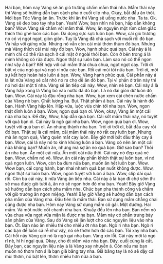 Hai bạn, hôm nay Vàng sẽ ăn giò trường chấm mắm thái nha. Mắm thái này thì Vàng sẽ hướng dẫn bạn cách pha ở cuối clip nha. Okay, bắt đầu ăn thôi. Mời bạn Tóc Vàng ăn ăn. Trước khi ăn thì Vàng sẽ uống nước nha. Ta ta. Ok. Vàng sẽ đeo bao tay nha bạn. Yeah! Wow, bạn nhìn nè bạn, hấp dẫn không bạn? Wow. Vàng sẽ chấm với mắm thái. Wow, ăn nguyên một rùm cảm giác thích thú ghê luôn các bạn. Da dọng sực sực luôn bạn. Wow, cái giò trường nó có vị ngọt ngọt, giòn giòn. Tuy là Vàng đã chà sạch với muối rồi đó bạn. Và hấp với gừng nữa. Nhưng nó vẫn còn cái mùi thơm thủm đó bạn. Nhưng mà Vàng thích cái mùi này đó bạn. Wow, hạnh phúc quá bạn. Cái này á là mình chỉ có thể rửa sạch ở cái mặt ở ngoài thôi bạn. Còn ở bên trong á là mình không có rửa được. Ngon thật sự luôn bạn. Làm sao nó có thể ngon như vậy á bạn? Kết hợp với cái mắm thái chua chua, ngọt ngọt cay. Trời ơi bật vị của ngò gai và ngò rí nữa các bạn. Rồi cái mùi tỏi nữa bạn. Trời ơi, một sự kết hợp hoàn hảo luôn á bạn. Wow, Vàng hạnh phúc quá. Cái phần này á là lát nữa Vàng sẽ cắt nhỏ nó ra cho dễ ăn đó bạn. Tại vì phần ở trên này thì nó hơi dai một tí nha. Vàng sẽ ăn tiếp cái này. Wow, nhìn nè bạn. Cái này á là Vàng hấp xong là Vàng bỏ vào nước đá đó bạn. Là nó dai giòn dữ luôn đó bạn. Wow. Cái này là đậu rồng nha bạn. Wow, bạn xem cái chén nước chấm của Vàng nè bạn. Chất lượng ha. Bụi. Thật phẩm á bạn. Cái này là hành đó bạn. Hành Vàng hấp lên. Hấp vừa, luộc vừa chín tới nha bạn. Wow, ngon thật đỉnh luôn á bạn. Wow, ngon quá bạn ơi. Wow, okay, Vàng ăn một cái nữa nha bạn. Để đây, Wow, hấp dẫn quá bạn. Cái sốt mắm thái này, nó tuyệt vời quá bạn ơi. Cái này là ngò gai nha bạn. Wow, ngon quá bạn ơi. Wow, tuyệt vời quá bạn ơi. Ăn nhưng thành nha bạn. Trời ơi trời ơi, bắt đầu cay rồi đó bạn. Thật sự là cái mắm, cái mắm thái này nó rất cay luôn bạn. Nhưng mà ăn ngon quá, Vàng quên mất cay luôn. Bây giờ mới bắt đầu thấy cay á bạn. Wow, cái lá này nó to kinh khủng luôn á bạn. Vàng có nên ăn một cái nữa không bạn? Muốn ăn, nhưng mà sợ ăn no quá bạn. Giờ sao bạn? Thôi ăn nha bạn. Ăn một cái nữa. Ăn một cái nữa thôi. Cái này nó đẹp quá nè bạn. Wow, chấm nó vô. Wow, ăn cái này phấn khích thật sự luôn bạn, vì nó quá ngon luôn. Wow, còn ba đùm nữa bạn, muốn ăn hết luôn bạn. Wow. Wow bạn, cái cọng hành, bạn nhai nhanh quá bạn nuốt không được. Wow, ngon thật sự luôn bạn. Wow, ngon tuyệt vời luôn á bạn. Wow, clip dài quá rồi. Còn ba cái này, tí nữa Vàng ăn tiếp nha. Cái này á là bạn đi chợ sớm thì sẽ mua được giò tươi á, ăn nó sẽ ngon hơn đó nha bạn. Yeah! Bây giờ Vàng sẽ hướng dẫn bạn cách pha mắm nha. Chúc bạn pha thành công và chấm với giò trường ăn ngon miệng. Yeah! Bây giờ Vàng sẽ hướng dẫn bạn cách pha mắm của Vàng nha. Đầu tiên là mắm thái. Bạn sử dụng mắm chằng chai cũng được nha bạn. Hôm nay Vàng sử dụng mắm cô gái. Một đường. Hai mắm. Và một nước cốt chanh nha bạn. Khuấy đều lên nha bạn. Bạn nếm nó vừa chua vừa ngọt vừa mặn là được nha bạn. Mắm này có phần trưng bày sản phẩm của Vàng. Sau đó Vàng sẽ lần lượt cho các nguyên liệu vào nha bạn. Ớt. Bạn nào ăn nhiều thì cho nhiều ớt nha bạn. Ngò rí nha bạn. Ngò rí các bạn để luôn cả rễ như vậy, nó sẽ thơm hơn đó các bạn. Tỏi xay nha bạn. Cái hồi nãy Vàng giơ nó là ngò gai nha bạn. Vàng xin lỗi. Cái này mới là ngò rí nè, hi hi ngại quá. Okay, cho ớt xiêm vào nha bạn. Đây, cuối cùng là cắt. Đây bạn, các nguyên liệu này á là Vàng xay nhuyễn á. Còn nếu mà bạn muốn nó thơm hơn á là bạn giã bằng tay nha. Giã bằng tay là nó sẽ dậy cái mùi thơm, nó bật lên, thơm nhiều hơn nữa á bạn.
